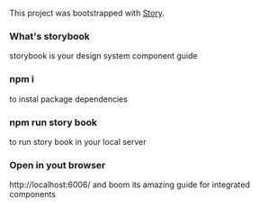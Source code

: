 This project was bootstrapped with [Story](https://github.com/facebook/create-react-app).

### What's storybook
storybook is your design system component guide

### npm i
to instal package dependencies

### npm run story book
to run story book in your local server

### Open in yout browser 

http://localhost:6006/  and boom its amazing guide for integrated components
